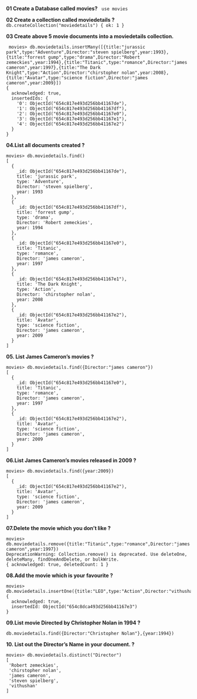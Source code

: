**01  Create a Database called movies?**
  ``` use movies```

**02  Create a collection called moviedetails ?**
    ``` 
    db.createCollection("moviedetails")
        { ok: 1 }
        ```

 **03 Create above 5 movie documents into a moviedetails collection.**

```
 movies> db.moviedetails.insertMany([{title:"jurassic park",type:"Adventure",Director:"steven spielberg",year:1993},{title:"forrest gump",type:"drama",Director:"Robert zemeckies",year:1994},{title:"Titanic",type:"romance",Director:"james cameron",year:1997},{title:"The Dark Knight",type:"Action",Director:"chirstopher nolan",year:2008},{title:"Avatar",type:"science fiction",Director:"james cameron",year:2009}])
{
  acknowledged: true,
  insertedIds: {
    '0': ObjectId("654c817e493d256bb41167de"),
    '1': ObjectId("654c817e493d256bb41167df"),
    '2': ObjectId("654c817e493d256bb41167e0"),
    '3': ObjectId("654c817e493d256bb41167e1"),
    '4': ObjectId("654c817e493d256bb41167e2")
  }
}
```


 **04.List all documents created ?**



```
movies> db.moviedetails.find()
[
  {
    _id: ObjectId("654c817e493d256bb41167de"),
    title: 'jurassic park',
    type: 'Adventure',
    Director: 'steven spielberg',
    year: 1993
  },
  {
    _id: ObjectId("654c817e493d256bb41167df"),
    title: 'forrest gump',
    type: 'drama',
    Director: 'Robert zemeckies',
    year: 1994
  },
  {
    _id: ObjectId("654c817e493d256bb41167e0"),
    title: 'Titanic',
    type: 'romance',
    Director: 'james cameron',
    year: 1997
  },
  {
    _id: ObjectId("654c817e493d256bb41167e1"),
    title: 'The Dark Knight',
    type: 'Action',
    Director: 'chirstopher nolan',
    year: 2008
  },
  {
    _id: ObjectId("654c817e493d256bb41167e2"),
    title: 'Avatar',
    type: 'science fiction',
    Director: 'james cameron',
    year: 2009
  }
]
```

**05. List James Cameron’s movies ?**

```
movies> db.moviedetails.find({Director:"james cameron"})
[
  {
    _id: ObjectId("654c817e493d256bb41167e0"),
    title: 'Titanic',
    type: 'romance',
    Director: 'james cameron',
    year: 1997
  },
  {
    _id: ObjectId("654c817e493d256bb41167e2"),
    title: 'Avatar',
    type: 'science fiction',
    Director: 'james cameron',
    year: 2009
  }
]
```




**06.List  James Cameron’s movies released in 2009 ?**


```
movies> db.moviedetails.find({year:2009})
[
  {
    _id: ObjectId("654c817e493d256bb41167e2"),
    title: 'Avatar',
    type: 'science fiction',
    Director: 'james cameron',
    year: 2009
  }
]
```
**07.Delete the movie which you don’t like ?**
```
movies> db.moviedetails.remove({title:"Titanic",type:"romance",Director:"james cameron",year:1997})
DeprecationWarning: Collection.remove() is deprecated. Use deleteOne, deleteMany, findOneAndDelete, or bulkWrite.
{ acknowledged: true, deletedCount: 1 }
```


**08.Add the movie which is your favourite ?**
```
movies> db.moviedetails.insertOne({title:"LEO",type:"Action",Director:"vithushan",year:2023})
{
  acknowledged: true,
  insertedId: ObjectId("654c8dca493d256bb41167e3")
}
```


**09.List movie Directed  by Christopher Nolan in 1994 ?**

```
db.moviedetails.find({Director:"Christopher Nolan"},{year:1994})

```



**10.  List out the Director’s Name in your document. ?**
 ```
 movies> db.moviedetails.distinct("Director")
[
  'Robert zemeckies',
  'chirstopher nolan',
  'james cameron',
  'steven spielberg',
  'vithushan'
]
```



